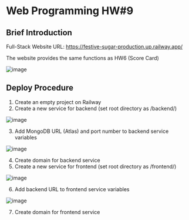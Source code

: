 # Web Programming HW#9

## Brief Introduction

Full-Stack Website URL: https://festive-sugar-production.up.railway.app/

The website provides the same functions as HW6 (Score Card)

![image](https://user-images.githubusercontent.com/58879171/209539849-280dfb11-8786-4da7-afec-d7760b72ccfb.png)

## Deploy Procedure

1. Create an empty project on Railway
2. Create a new service for backend (set root directory as /backend/)

![image](https://user-images.githubusercontent.com/58879171/209540613-dc647ede-f36b-417e-8a79-f8937f92d39d.png)

3. Add MongoDB URL (Atlas) and port number to backend service variables

![image](https://user-images.githubusercontent.com/58879171/209540487-9880c4ca-2e6c-48b7-88b2-773c956bfc81.png)

4. Create domain for backend service
5. Create a new service for frontend (set root directory as /frontend/)

![image](https://user-images.githubusercontent.com/58879171/209540709-3d626975-7872-485b-89c1-5978861a4cc8.png)

6. Add backend URL to frontend service variables

![image](https://user-images.githubusercontent.com/58879171/209540754-590890db-fc82-4b5c-8647-0ad8284a2686.png)

7. Create domain for frontend service
